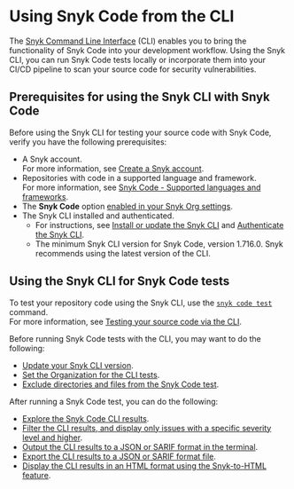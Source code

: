 # Using Snyk Code from the CLI

The [Snyk Command Line Interface](../../../snyk-cli/) (CLI) enables you to bring the functionality of Snyk Code into your development workflow. Using the Snyk CLI, you can run Snyk Code tests locally or incorporate them into your CI/CD pipeline to scan your source code for security vulnerabilities.

## Prerequisites for using the Snyk CLI with Snyk Code

Before using the Snyk CLI for testing your source code with Snyk Code, verify you have the following prerequisites:

* A Snyk account.\
  For more information, see [Create a Snyk account](../../../getting-started/quickstart/create-a-snyk-account/).
* Repositories with code in a supported language and framework.\
  For more information, see [Snyk Code - Supported languages and frameworks](../snyk-code-language-and-frameworks-support.md).
* The **Snyk Code** option [enabled in your Snyk Org settings](../../start-scanning/scan-code/enable-the-snyk-code-option.md).
* The Snyk CLI installed and authenticated.
  * For instructions, see [Install or update the Snyk CLI](../../../snyk-cli/install-or-update-the-snyk-cli/) and [Authenticate the Snyk CLI](../../../snyk-cli/authenticate-the-cli-with-your-account.md).
  * The minimum Snyk CLI version for Snyk Code, version 1.716.0. Snyk recommends using the latest version of the CLI.

## Using the Snyk CLI for Snyk Code tests

To test your repository code using the Snyk CLI, use the [`snyk code test`](../../../snyk-cli/commands/code-test.md) command.\
For more information, see [Testing your source code via the CLI](testing-your-source-code-using-the-cli.md).

Before running Snyk Code tests with the CLI, you may want to do the following:

* [Update your Snyk CLI version](../../../snyk-cli/install-or-update-the-snyk-cli/).
* [Set the Organization for the CLI tests](set-the-snyk-organization-for-the-cli-tests/).
* [Exclude directories and files from the Snyk Code test](excluding-directories-and-files-from-the-snyk-code-cli-test.md).

After running a Snyk Code test, you can do the following:

* [Explore the Snyk Code CLI results](snyk-code-cli-results.md).
* [Filter the CLI results, and display only issues with a specific severity level and higher](working-with-the-snyk-code-cli-results/displaying-only-discovered-issues-above-a-specific-severity-level.md).
* [Output the CLI results to a JSON or SARIF format in the terminal](working-with-the-snyk-code-cli-results/outputting-the-test-results-to-json-or-sarif-format-in-the-terminal.md).
* [Export the CLI results to a JSON or SARIF format file](../../../scan-application-code/snyk-code/cli-for-snyk-code/working-with-the-snyk-code-cli-results/exporting-the-test-results-to-a-json-or-sarif-file.md).
* [Display the CLI results in an HTML format using the Snyk-to-HTML feature](displaying-the-cli-results-in-an-html-format-using-the-snyk-to-html-feature/).
